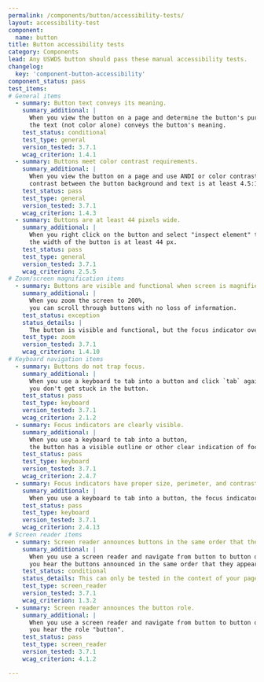 ```yaml
---
permalink: /components/button/accessibility-tests/
layout: accessibility-test
component:
  name: button
title: Button accessibility tests
category: Components
lead: Any USWDS button should pass these manual accessibility tests.
changelog:
  key: 'component-button-accessibility'
component_status: pass
test_items:
# General items
  - summary: Button text conveys its meaning.
    summary_additional: |
      When you view the button on a page and determine the button's purpose,
      the text (not color alone) conveys the button's meaning.
    test_status: conditional
    test_type: general
    version_tested: 3.7.1
    wcag_criterion: 1.4.1
  - summary: Buttons meet color contrast requirements.
    summary_additional: |
      When you view the button on a page and use ANDI or color contrast analyzer to look at the hex colors,
      contrast between the button background and text is at least 4.5:1.
    test_status: pass
    test_type: general
    version_tested: 3.7.1
    wcag_criterion: 1.4.3
  - summary: Buttons are at least 44 pixels wide.
    summary_additional: |
      When you right click on the button and select "inspect element" to review the button's computed value,
      the width of the button is at least 44 px.
    test_status: pass
    test_type: general
    version_tested: 3.7.1
    wcag_criterion: 2.5.5
# Zoom/screen magnification items
  - summary: Buttons are visible and functional when screen is magnified.
    summary_additional: |
      When you zoom the screen to 200%,
      you can scroll through buttons with no loss of information.
    test_status: exception
    status_details: |
      The button is visible and functional, but the focus indicator overlaps with nearby buttons.
    test_type: zoom
    version_tested: 3.7.1
    wcag_criterion: 1.4.10
# Keyboard navigation items
  - summary: Buttons do not trap focus.
    summary_additional: |
      When you use a keyboard to tab into a button and click `tab` again,
      you don't get stuck in the button.
    test_status: pass
    test_type: keyboard
    version_tested: 3.7.1
    wcag_criterion: 2.1.2
  - summary: Focus indicators are clearly visible.
    summary_additional: |
      When you use a keyboard to tab into a button,
      the button has a visible outline or other clear indication of focus.
    test_status: pass
    test_type: keyboard
    version_tested: 3.7.1
    wcag_criterion: 2.4.7
  - summary: Focus indicators have proper size, perimeter, and contrast.
    summary_additional: |
      When you use a keyboard to tab into a button, the focus indicator has proper size, perimeter and contrast.
    test_status: pass
    test_type: keyboard
    version_tested: 3.7.1
    wcag_criterion: 2.4.13
# Screen reader items
  - summary: Screen reader announces buttons in the same order that they appear on the page.
    summary_additional: |
      When you use a screen reader and navigate from button to button on a page (using the `B` shortcut key or `tab` key),
      you hear the buttons announced in the same order that they appear on the page.
    test_status: conditional
    status_details: This can only be tested in the context of your page.
    test_type: screen_reader
    version_tested: 3.7.1
    wcag_criterion: 1.3.2
  - summary: Screen reader announces the button role.
    summary_additional: |
      When you use a screen reader and navigate from button to button on a page (using the `B` shortcut key or `tab` key),
      you hear the role "button".
    test_status: pass
    test_type: screen_reader
    version_tested: 3.7.1
    wcag_criterion: 4.1.2

---
```

